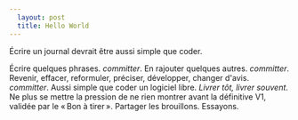 ```yaml
---
  layout: post
  title: Hello World
---
```

Écrire un journal devrait être aussi simple que coder.

Écrire quelques phrases. *committer*. En rajouter quelques autres. *committer*. Revenir, effacer, reformuler, préciser, développer, changer d'avis. *committer*. Aussi simple que coder un logiciel libre. *Livrer tôt, livrer souvent*. Ne plus se mettre la pression de ne rien montrer avant la définitive V1, validée par le « Bon à tirer ». Partager les brouillons. Essayons.
